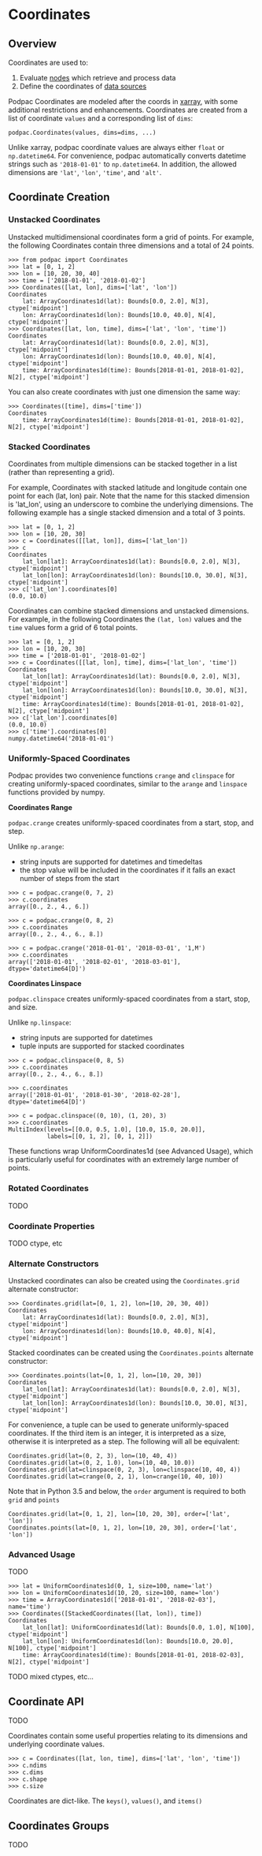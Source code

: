 
# Coordinates

## Overview

Coordinates are used to:

1. Evaluate [nodes](nodes.md) which retrieve and process data
2. Define the coordinates of [data sources](nodes.md#datasource)

Podpac Coordinates are modeled after the coords in [xarray](http://xarray.pydata.org/en/stable/data-structures.html),
with some additional restrictions and enhancements. Coordinates are created from a list of coordinate `values` and a corresponding list of `dims`:

```
podpac.Coordinates(values, dims=dims, ...)
```

Unlike xarray, podpac coordinate values are always either `float` or `np.datetime64`. For convenience, podpac
automatically converts datetime strings such as `'2018-01-01'` to `np.datetime64`. In addition, the allowed dimensions
are `'lat'`, `'lon'`, `'time'`, and `'alt'`.

## Coordinate Creation

### Unstacked Coordinates

Unstacked multidimensional coordinates form a grid of points. For example, the following Coordinates contain three dimensions and a total of 24 points.

```
>>> from podpac import Coordinates
>>> lat = [0, 1, 2]
>>> lon = [10, 20, 30, 40]
>>> time = ['2018-01-01', '2018-01-02']
>>> Coordinates([lat, lon], dims=['lat', 'lon'])
Coordinates
    lat: ArrayCoordinates1d(lat): Bounds[0.0, 2.0], N[3], ctype['midpoint']
    lon: ArrayCoordinates1d(lon): Bounds[10.0, 40.0], N[4], ctype['midpoint']
>>> Coordinates([lat, lon, time], dims=['lat', 'lon', 'time'])
Coordinates
    lat: ArrayCoordinates1d(lat): Bounds[0.0, 2.0], N[3], ctype['midpoint']
    lon: ArrayCoordinates1d(lon): Bounds[10.0, 40.0], N[4], ctype['midpoint']
    time: ArrayCoordinates1d(time): Bounds[2018-01-01, 2018-01-02], N[2], ctype['midpoint']
```

You can also create coordinates with just one dimension the same way:

```
>>> Coordinates([time], dims=['time'])
Coordinates
    time: ArrayCoordinates1d(time): Bounds[2018-01-01, 2018-01-02], N[2], ctype['midpoint']
```

### Stacked Coordinates

Coordinates from multiple dimensions can be stacked together in a list (rather than representing a grid).

For example, Coordinates with stacked latitude and longitude contain one point for each (lat, lon) pair. Note
that the name for this stacked dimension is 'lat_lon', using an underscore to combine the underlying dimensions.
The following example has a single stacked dimension and a total of 3 points.

```
>>> lat = [0, 1, 2]
>>> lon = [10, 20, 30]
>>> c = Coordinates([[lat, lon]], dims=['lat_lon'])
>>> c
Coordinates
    lat_lon[lat]: ArrayCoordinates1d(lat): Bounds[0.0, 2.0], N[3], ctype['midpoint']
    lat_lon[lon]: ArrayCoordinates1d(lon): Bounds[10.0, 30.0], N[3], ctype['midpoint']
>>> c['lat_lon'].coordinates[0]
(0.0, 10.0)
```

Coordinates can combine stacked dimensions and unstacked dimensions. For example, in the following Coordinates the `(lat, lon)` values and the `time` values form a grid of 6 total points.

```
>>> lat = [0, 1, 2]
>>> lon = [10, 20, 30]
>>> time = ['2018-01-01', '2018-01-02']
>>> c = Coordinates([[lat, lon], time], dims=['lat_lon', 'time'])
Coordinates
    lat_lon[lat]: ArrayCoordinates1d(lat): Bounds[0.0, 2.0], N[3], ctype['midpoint']
    lat_lon[lon]: ArrayCoordinates1d(lon): Bounds[10.0, 30.0], N[3], ctype['midpoint']
    time: ArrayCoordinates1d(time): Bounds[2018-01-01, 2018-01-02], N[2], ctype['midpoint']
>>> c['lat_lon'].coordinates[0]
(0.0, 10.0)
>>> c['time'].coordinates[0]
numpy.datetime64('2018-01-01')
```

### Uniformly-Spaced Coordinates

Podpac provides two convenience functions `crange` and `clinspace` for creating uniformly-spaced coordinates, similar to the `arange` and `linspace` functions provided by numpy.

**Coordinates Range**

`podpac.crange` creates uniformly-spaced coordinates from a start, stop, and step.

Unlike `np.arange`:
 * string inputs are supported for datetimes and timedeltas
 * the stop value will be included in the coordinates if it falls an exact number of steps from the start

```
>>> c = podpac.crange(0, 7, 2)
>>> c.coordinates
array([0., 2., 4., 6.])
```

```
>>> c = podpac.crange(0, 8, 2)
>>> c.coordinates
array([0., 2., 4., 6., 8.])
```

```
>>> c = podpac.crange('2018-01-01', '2018-03-01', '1,M')
>>> c.coordinates
array(['2018-01-01', '2018-02-01', '2018-03-01'], dtype='datetime64[D]')
 ```

**Coordinates Linspace**

`podpac.clinspace` creates uniformly-spaced coordinates from a start, stop, and size.

Unlike `np.linspace`:
 * string inputs are supported for datetimes
 * tuple inputs are supported for stacked coordinates

```
>>> c = podpac.clinspace(0, 8, 5)
>>> c.coordinates
array([0., 2., 4., 6., 8.])
```

```>>> c = podpac.clinspace('2018-01-01', '2018-03-01', 3)
>>> c.coordinates
array(['2018-01-01', '2018-01-30', '2018-02-28'], dtype='datetime64[D]')
```

```
>>> c = podpac.clinspace((0, 10), (1, 20), 3)
>>> c.coordinates
MultiIndex(levels=[[0.0, 0.5, 1.0], [10.0, 15.0, 20.0]],
           labels=[[0, 1, 2], [0, 1, 2]])
```

These functions wrap UniformCoordinates1d (see Advanced Usage), which is particularly useful for coordinates with an
extremely large number of points.

### Rotated Coordinates

TODO

### Coordinate Properties

TODO ctype, etc

### Alternate Constructors

Unstacked coordinates can also be created using the `Coordinates.grid` alternate constructor:

```
>>> Coordinates.grid(lat=[0, 1, 2], lon=[10, 20, 30, 40])
Coordinates
    lat: ArrayCoordinates1d(lat): Bounds[0.0, 2.0], N[3], ctype['midpoint']
    lon: ArrayCoordinates1d(lon): Bounds[10.0, 40.0], N[4], ctype['midpoint']
```

Stacked coordinates can be created using the `Coordinates.points` alternate constructor:

```
>>> Coordinates.points(lat=[0, 1, 2], lon=[10, 20, 30])
Coordinates
    lat_lon[lat]: ArrayCoordinates1d(lat): Bounds[0.0, 2.0], N[3], ctype['midpoint']
    lat_lon[lon]: ArrayCoordinates1d(lon): Bounds[10.0, 30.0], N[3], ctype['midpoint']
```

For convenience, a tuple can be used to generate uniformly-spaced coordinates. If the third item is an integer, it
is interpreted as a size, otherwise it is interpreted as a step. The following will all be equivalent:

```
Coordinates.grid(lat=(0, 2, 3), lon=(10, 40, 4))
Coordinates.grid(lat=(0, 2, 1.0), lon=(10, 40, 10.0))
Coordinates.grid(lat=clinspace(0, 2, 3), lon=clinspace(10, 40, 4))
Coordinates.grid(lat=crange(0, 2, 1), lon=crange(10, 40, 10))
```

Note that in Python 3.5 and below, the `order` argument is required to both `grid` and `points`

```
Coordinates.grid(lat=[0, 1, 2], lon=[10, 20, 30], order=['lat', 'lon'])
Coordinates.points(lat=[0, 1, 2], lon=[10, 20, 30], order=['lat', 'lon'])
```

### Advanced Usage

TODO

```
>>> lat = UniformCoordinates1d(0, 1, size=100, name='lat')
>>> lon = UniformCoordinates1d(10, 20, size=100, name='lon')
>>> time = ArrayCoordinates1d(['2018-01-01', '2018-02-03'], name='time')
>>> Coordinates([StackedCoordinates([lat, lon]), time])
Coordinates
    lat_lon[lat]: UniformCoordinates1d(lat): Bounds[0.0, 1.0], N[100], ctype['midpoint']
    lat_lon[lon]: UniformCoordinates1d(lon): Bounds[10.0, 20.0], N[100], ctype['midpoint']
    time: ArrayCoordinates1d(time): Bounds[2018-01-01, 2018-02-03], N[2], ctype['midpoint']
```

TODO mixed ctypes, etc...

## Coordinate API

TODO

Coordinates contain some useful properties relating to its dimensions and underlying coordinate values.

```
>>> c = Coordinates([lat, lon, time], dims=['lat', 'lon', 'time'])
>>> c.ndims
>>> c.dims
>>> c.shape
>>> c.size
```

Coordinates are dict-like. The `keys()`, `values()`, and `items()`

## Coordinates Groups

TODO
